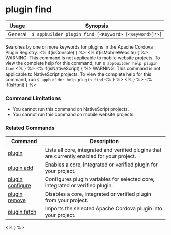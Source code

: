 plugin find
==========

Usage | Synopsis
------|-------
General | `$ appbuilder plugin find [<Keyword> [<Keyword>]*>]`

Searches by one or more keywords for plugins in the Apache Cordova Plugin Registry.
<% if(isConsole) { %>
<% if(isMobileWebsite) { %>
WARNING: This command is not applicable to mobile website projects. To view the complete help for this command, run `$ appbuilder help plugin find`
<% } %>
<% if(isNativeScript) { %>
WARNING: This command is not applicable to NativeScript projects. To view the complete help for this command, run `$ appbuilder help plugin find`
<% } %>
<% } %>
<% if(isHtml) { %> 
### Command Limitations

* You cannot run this command on NativeScript projects.
* You cannot run this command on mobile website projects.

### Related Commands

Command | Description
----------|----------
[plugin](plugin.html) | Lists all core, integrated and verified plugins that are currently enabled for your project.
[plugin add](plugin-add.html) | Enables a core, integrated or verified plugin for your project.
[plugin configure](plugin-configure.html) | Configures plugin variables for selected core, integrated or verified plugin.
[plugin remove](plugin-remove.html) | Disables a core, integrated or verified plugin from your project.
[plugin fetch](plugin-fetch.html) | Imports the selected Apache Cordova plugin into your project.
<% } %>